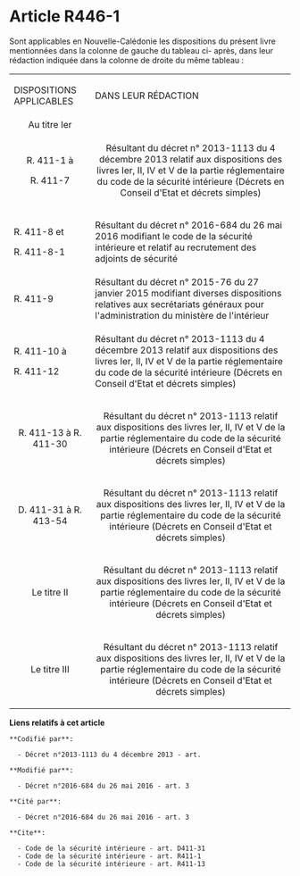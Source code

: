 # Article R446-1

Sont applicables en Nouvelle-Calédonie les dispositions du présent livre mentionnées dans la colonne de gauche du tableau ci-
après, dans leur rédaction indiquée dans la colonne de droite du même tableau : 

<table>
  <tbody>
    <tr>
      <td>

DISPOSITIONS APPLICABLES 

</td>
      <td>

DANS LEUR RÉDACTION 

</td>
    </tr>
    <tr>
      <td align="center">Au titre Ier 

</td>
      <td align="center">

</td>
    </tr>
    <tr>
      <td align="center">

R. 411-1 à

R. 411-7</td>
      <td align="center">

Résultant du décret n° 2013-1113 du 4 décembre 2013 relatif aux dispositions des livres Ier, II, IV et V de la partie
réglementaire du code de la sécurité intérieure (Décrets en Conseil d'Etat et décrets simples)

</td>
    </tr>
    <tr>
      <td>

R. 411-8 et

R. 411-8-1 

</td>
      <td>

Résultant du décret n° 2016-684 du 26 mai 2016 modifiant le code de la sécurité intérieure et relatif au recrutement des
adjoints de sécurité 

</td>
    </tr>
    <tr>
      <td>

R. 411-9

</td>
      <td>Résultant du décret n° 2015-76 du 27 janvier 2015 modifiant diverses dispositions relatives aux secrétariats
généraux pour l'administration du ministère de l'intérieur</td>
    </tr>
    <tr>
      <td>

R. 411-10 à

R. 411-12

</td>
      <td>

Résultant du décret n° 2013-1113 du 4 décembre 2013 relatif aux dispositions des livres Ier, II, IV et V de la partie
réglementaire du code de la sécurité intérieure (Décrets en Conseil d'Etat et décrets simples)

</td>
    </tr>
    <tr>
      <td align="center">
R. 411-13 à R. 411-30 

</td>
      <td align="center">

Résultant du décret n° 2013-1113 relatif aux dispositions des livres Ier, II, IV et V de la partie réglementaire du code de
la sécurité intérieure (Décrets en Conseil d'Etat et décrets simples) 

</td>
    </tr>
    <tr>
      <td align="center">
D. 411-31 à R. 413-54

</td>
      <td align="center">

Résultant du décret n° 2013-1113 relatif aux dispositions des livres Ier, II, IV et V de la partie réglementaire du code de
la sécurité intérieure (Décrets en Conseil d'Etat et décrets simples) 

</td>
    </tr>
    <tr>
      <td align="center">Le titre II 

</td>
      <td align="center">

Résultant du décret n° 2013-1113 relatif aux dispositions des livres Ier, II, IV et V de la partie réglementaire du code de
la sécurité intérieure (Décrets en Conseil d'Etat et décrets simples) 

</td>
    </tr>
    <tr>
      <td align="center">Le titre III 

</td>
      <td align="center">

Résultant du décret n° 2013-1113 relatif aux dispositions des livres Ier, II, IV et V de la partie réglementaire du code de
la sécurité intérieure (Décrets en Conseil d'Etat et décrets simples)

</td>
    </tr>
  </tbody>
</table>

**Liens relatifs à cet article**

	**Codifié par**:

	  - Décret n°2013-1113 du 4 décembre 2013 - art.

	**Modifié par**:

	  - Décret n°2016-684 du 26 mai 2016 - art. 3

	**Cité par**:

	  - Décret n°2016-684 du 26 mai 2016 - art. 3

	**Cite**:

	  - Code de la sécurité intérieure - art. D411-31
	  - Code de la sécurité intérieure - art. R411-1
	  - Code de la sécurité intérieure - art. R411-13
